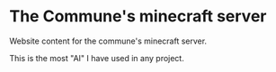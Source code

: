 # The Commune's minecraft server

Website content for the commune's minecraft server.

This is the most "AI" I have used in any project.
